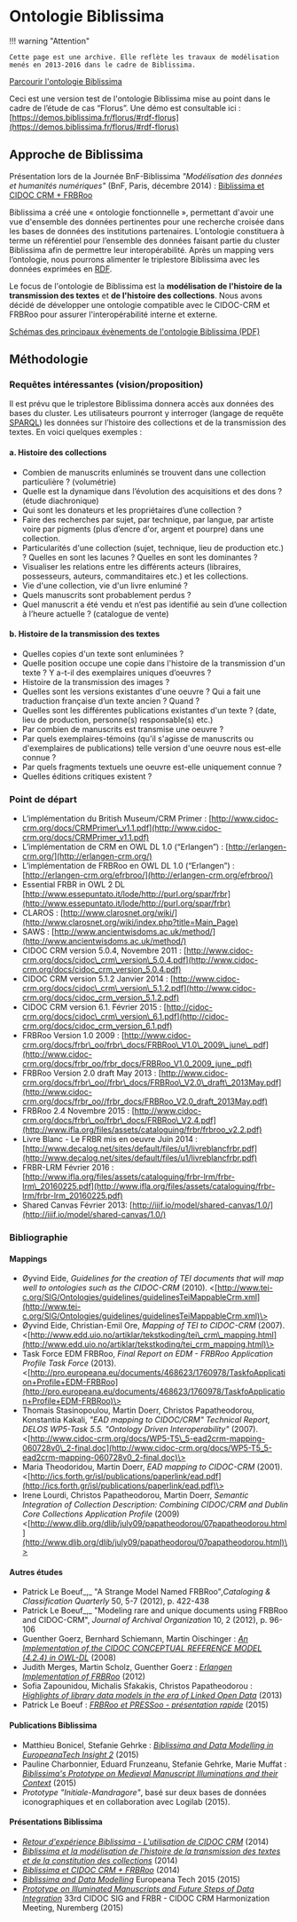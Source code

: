 # Ontologie Biblissima

!!! warning "Attention"

    Cette page est une archive. Elle reflète les travaux de modélisation menés en 2013-2016 dans le cadre de Biblissima.

[Parcourir l'ontologie Biblissima](https://doc.biblissima.fr/ontologie/bibma/)

Ceci est une version test de l'ontologie Biblissima mise au point dans le cadre de l’étude de cas “Florus”. Une démo est consultable ici : [https://demos.biblissima.fr/florus/#rdf-florus](https://demos.biblissima.fr/florus/#rdf-florus)

## Approche de Biblissima


Présentation lors de la Journée BnF-Biblissima _"Modélisation des données et humanités numériques"_ (BnF, Paris, décembre 2014) : [Biblissima et CIDOC CRM + FRBRoo](https://projet.biblissima.fr/fr/biblissima-cidoc-crm-frbroo)

Biblissima a créé une « ontologie fonctionnelle », permettant d'avoir une vue d'ensemble des données pertinentes pour une recherche croisée dans les bases de données des institutions partenaires. L’ontologie constituera à terme un référentiel pour l’ensemble des données faisant partie du cluster Biblissima afin de permettre leur interopérabilité. Après un mapping vers l’ontologie, nous pourrons alimenter le triplestore Biblissima avec les données exprimées en [RDF](http://www.w3.org/RDF/).

Le focus de l'ontologie de Biblissima est la **modélisation de l'histoire de la transmission des textes** et **de l'histoire des collections**. Nous avons décidé de développer une ontologie compatible avec le CIDOC-CRM et FRBRoo pour assurer l'interopérabilité interne et externe.

[Schémas des principaux évènements de l'ontologie Biblissima (PDF)](/assets/schema_ontologie_biblissima_08_15.pdf)

## Méthodologie

### Requêtes intéressantes (vision/proposition)

Il est prévu que le triplestore Biblissima donnera accès aux données des bases du cluster. Les utilisateurs pourront y interroger (langage de requête [SPARQL](http://www.w3.org/TR/sparql11-overview/)) les données sur l’histoire des collections et de la transmission des textes. En voici quelques exemples :

#### a. Histoire des collections

*   Combien de manuscrits enluminés se trouvent dans une collection particulière ? (volumétrie)
*   Quelle est la dynamique dans l’évolution des acquisitions et des dons ? (étude diachronique)
*   Qui sont les donateurs et les propriétaires d’une collection ?
*   Faire des recherches par sujet, par technique, par langue, par artiste voire par pigments (plus d’encre d'or, argent et pourpre) dans une collection.
*   Particularités d'une collection (sujet, technique, lieu de production etc.) ? Quelles en sont les lacunes ? Quelles en sont les dominantes ?
*   Visualiser les relations entre les différents acteurs (libraires, possesseurs, auteurs, commanditaires etc.) et les collections.
*   Vie d'une collection, vie d'un livre enluminé ?
*   Quels manuscrits sont probablement perdus ?
*   Quel manuscrit a été vendu et n’est pas identifié au sein d’une collection à l’heure actuelle ? (catalogue de vente)

#### b. Histoire de la transmission des textes

*   Quelles copies d'un texte sont enluminées ?
*   Quelle position occupe une copie dans l'histoire de la transmission d'un texte ? Y a-t-il des exemplaires uniques d’oeuvres ?
*   Histoire de la transmission des images ?
*   Quelles sont les versions existantes d'une oeuvre ? Qui a fait une traduction française d’un texte ancien ? Quand ?
*   Quelles sont les différentes publications existantes d'un texte ? (date, lieu de production, personne(s) responsable(s) etc.)
*   Par combien de manuscrits est transmise une oeuvre ?
*   Par quels exemplaires-témoins (qu'il s'agisse de manuscrits ou d'exemplaires de publications) telle version d'une oeuvre nous est-elle connue ?
*   Par quels fragments textuels une oeuvre est-elle uniquement connue ?
*   Quelles éditions critiques existent ?

### Point de départ

*   L’implémentation du British Museum/CRM Primer : [http://www.cidoc-crm.org/docs/CRMPrimer\_v1.1.pdf](http://www.cidoc-crm.org/docs/CRMPrimer_v1.1.pdf)
*   L’implémentation de CRM en OWL DL 1.0 (“Erlangen”) : [http://erlangen-crm.org/](http://erlangen-crm.org/)
*   L’implémentation de FRBRoo en OWL DL 1.0 (“Erlangen”) : [http://erlangen-crm.org/efrbroo/](http://erlangen-crm.org/efrbroo/)
*   Essential FRBR in OWL 2 DL [http://www.essepuntato.it/lode/http://purl.org/spar/frbr](http://www.essepuntato.it/lode/http://purl.org/spar/frbr)
*   CLAROS : [http://www.clarosnet.org/wiki/](http://www.clarosnet.org/wiki/index.php?title=Main_Page)
*   SAWS : [http://www.ancientwisdoms.ac.uk/method/](http://www.ancientwisdoms.ac.uk/method/)
*   CIDOC CRM version 5.0.4, Novembre 2011 : [http://www.cidoc-crm.org/docs/cidoc\_crm\_version\_5.0.4.pdf](http://www.cidoc-crm.org/docs/cidoc_crm_version_5.0.4.pdf)
*   CIDOC CRM version 5.1.2 Janvier 2014 : [http://www.cidoc-crm.org/docs/cidoc\_crm\_version\_5.1.2.pdf](http://www.cidoc-crm.org/docs/cidoc_crm_version_5.1.2.pdf)
*   CIDOC CRM version 6.1. Février 2015 : [http://cidoc-crm.org/docs/cidoc\_crm\_version\_6.1.pdf](http://cidoc-crm.org/docs/cidoc_crm_version_6.1.pdf)
*   FRBRoo Version 1.0 2009 : [http://www.cidoc-crm.org/docs/frbr\_oo/frbr\_docs/FRBRoo\_V1.0\_2009\_june\_.pdf](http://www.cidoc-crm.org/docs/frbr_oo/frbr_docs/FRBRoo_V1.0_2009_june_.pdf)
*   FRBRoo Version 2.0 draft May 2013 : [http://www.cidoc-crm.org/docs/frbr\_oo//frbr\_docs/FRBRoo\_V2.0\_draft\_2013May.pdf](http://www.cidoc-crm.org/docs/frbr_oo//frbr_docs/FRBRoo_V2.0_draft_2013May.pdf)
*   FRBRoo 2.4 Novembre 2015 : [http://www.cidoc-crm.org/docs/frbr\_oo/frbr\_docs/FRBRoo\_V2.4.pdf](http://www.ifla.org/files/assets/cataloguing/frbr/frbroo_v2.2.pdf)
*   Livre Blanc - Le FRBR mis en oeuvre Juin 2014 : [http://www.decalog.net/sites/default/files/u1/livreblancfrbr.pdf](http://www.decalog.net/sites/default/files/u1/livreblancfrbr.pdf)
*   FRBR-LRM Février 2016 : [http://www.ifla.org/files/assets/cataloguing/frbr-lrm/frbr-lrm\_20160225.pdf](http://www.ifla.org/files/assets/cataloguing/frbr-lrm/frbr-lrm_20160225.pdf)
*   Shared Canvas Février 2013: [http://iiif.io/model/shared-canvas/1.0/](http://iiif.io/model/shared-canvas/1.0/)

### Bibliographie

#### Mappings

*   Øyvind Eide, _Guidelines for the creation of TEI documents that will map well to ontologies such as the CIDOC-CRM_ (2010). <[http://www.tei-c.org/SIG/Ontologies/guidelines/guidelinesTeiMappableCrm.xml](http://www.tei-c.org/SIG/Ontologies/guidelines/guidelinesTeiMappableCrm.xml)\>
*   Øyvind Eide, Christian-Emil Ore, _Mapping of TEI to CIDOC-CRM_ (2007). <[http://www.edd.uio.no/artiklar/tekstkoding/tei\_crm\_mapping.html](http://www.edd.uio.no/artiklar/tekstkoding/tei_crm_mapping.html)\>
*   Task Force EDM FRBRoo, _Final Report on EDM - FRBRoo Application Profile Task Force_ (2013). <[http://pro.europeana.eu/documents/468623/1760978/TaskfoApplication+Profile+EDM-FRBRoo](http://pro.europeana.eu/documents/468623/1760978/TaskfoApplication+Profile+EDM-FRBRoo)\>
*   Thomais Stasinopoulou, Martin Doerr, Christos Papatheodorou, Konstantia Kakali, _"EAD mapping to CIDOC/CRM" Technical Report, DELOS WP5-Task 5.5. "Ontology Driven Interoperability"_ (2007). <[http://www.cidoc-crm.org/docs/WP5-T5\_5-ead2crm-mapping-060728v0\_2-final.doc](http://www.cidoc-crm.org/docs/WP5-T5_5-ead2crm-mapping-060728v0_2-final.doc)\>
*   Maria Theodoridou, Martin Doerr, _EAD mapping to CIDOC-CRM_ (2001). <[http://ics.forth.gr/isl/publications/paperlink/ead.pdf](http://ics.forth.gr/isl/publications/paperlink/ead.pdf)\>
*   Irene Lourdi, Christos Papatheodorou, Martin Doerr, _Semantic Integration of Collection Description: Combining CIDOC/CRM and Dublin Core Collections Application Profile_ (2009) <[http://www.dlib.org/dlib/july09/papatheodorou/07papatheodorou.html](http://www.dlib.org/dlib/july09/papatheodorou/07papatheodorou.html)\>

#### Autres études

*   Patrick Le Boeuf_,_ "A Strange Model Named FRBRoo",_Cataloging & Classification Quarterly_ 50, 5-7 (2012), p. 422-438
*   Patrick Le Boeuf_,_ "Modeling rare and unique documents using FRBRoo and CIDOC-CRM", _Journal of Archival Organization_ 10, 2 (2012), p. 96-106
*   Guenther Goerz, Bernhard Schiemann, Martin Oischinger : _[An Implementation of the CIDOC CONCEPTUAL REFERENCE MODEL (4.2.4) in OWL-DL](http://wwwdh.cs.fau.de/IMMD8/staff/Goerz/crm_owl_cidoc2008.pdf)_ (2008)
*   Judith Merges, Martin Scholz, Guenther Goerz : _[Erlangen Implementation of FRBRoo](http://www.cidoc2012.fi/en/File/1612/merges.pdf)_ (2012)
*   Sofia Zapounidou, Michalis Sfakakis, Christos Papatheodorou : _[Highlights of library data models in the era of Linked Open Data](http://users.ionio.gr/~papatheodor/papers/mtsr2013-paper67-cr.pdf)_ (2013)
*   Patrick Le Boeuf : _[FRBRoo et PRESSoo - présentation rapide](http://library.ifla.org/1150/7/207-leboeuf-fr.pdf)_ (2015)

#### Publications Biblissima

*   Matthieu Bonicel, Stefanie Gehrke : _[Biblissima and Data Modelling in EuropeanaTech Insight 2](http://pro.europeana.eu/get-involved/europeana-tech/europeanatech-insight/insight-issue2-datamodelingdataquality#Article4)_ (2015)
*   Pauline Charbonnier, Eduard Frunzeanu, Stefanie Gehrke, Marie Muffat : _[Biblissima's Prototype on Medieval Manuscript Illuminations and their Context](http://ceur-ws.org/Vol-1364/paper5.pdf)_ (2015)
*   _Prototype "Initiale-Mandragore"_, basé sur deux bases de données iconographiques et en collaboration avec Logilab (2015).

#### Présentations Biblissima

*   _[Retour d'expérience Biblissima - L'utilisation de CIDOC CRM](https://doc.biblissima.fr/retour-dexperience-biblissima-lutilisation-de-cidoc-crm)_ (2014)
*   _[Biblissima et la modélisation de l'histoire de la transmission des textes et de la constitution des collections](https://doc.biblissima.fr/biblissima-et-la-modelisation-de-lhistoire-de-la-transmission-des-textes-et-de-la-constitution-des)_ (2014)
*   _[Biblissima et CIDOC CRM + FRBRoo](https://doc.biblissima.fr/biblissima-et-cidoc-crm-frbroo)_ (2014)
*   _[Biblissima and Data Modelling](https://doc.biblissima.fr/biblissima-and-data-modelling)_ Europeana Tech 2015 (2015)
*   _[Prototype on Illuminated Manuscripts and Future Steps of Data Integration](https://doc.biblissima.fr/prototype-illuminated-manuscripts-and-future-steps-metadata-integration)_ 33rd CIDOC SIG and FRBR - CIDOC CRM Harmonization Meeting, Nuremberg (2015)
